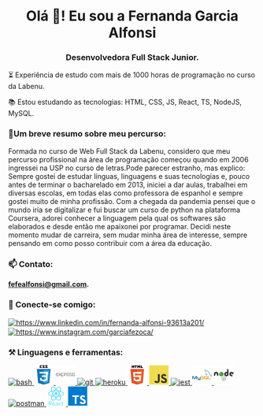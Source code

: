 <h1 align="center">Olá 👋! Eu sou a Fernanda Garcia Alfonsi</h1>
<h3 align="center">Desenvolvedora Full Stack Junior.</h3>


<p>⏳ Experiência de estudo com mais de 1000 horas  de programação no curso da Labenu.<p>
<p>📚 Estou estudando as tecnologias: HTML, CSS, JS, React, TS, NodeJS, MySQL.<p>
  
  
<h3> 🚀Um breve resumo sobre meu percurso:</h3>


Formada no curso de Web Full Stack da Labenu, considero que meu percurso profissional na área de programação começou quando em 2006 ingressei na USP no curso de letras.Pode parecer estranho, mas explico: Sempre gostei de estudar línguas, linguagens e suas tecnologias e, pouco antes de terminar o bacharelado em 2013, iniciei a dar aulas, trabalhei em diversas escolas, em todas elas como professora de espanhol e sempre gostei muito de minha profissão. Com a chegada da pandemia pensei que o mundo iria se digitalizar e fui buscar um curso de python na plataforma Coursera,  adorei conhecer a  linguagem pela qual os softwares são elaborados e desde então me apaixonei por programar. Decidi neste momento mudar de carreira, sem mudar minha área de interesse, sempre pensando em como posso contribuir com a área da educação.


### 📫 Contato:
 **fefealfonsi@gmail.com.**

<h3 align="left"> 🧩 Conecte-se comigo:</h3>
<p align="left">
<a href="https://linkedin.com/in/https://www.linkedin.com/in/fernanda-alfonsi-93613a201/" target="blank"><img align="center" src="https://cdn.jsdelivr.net/npm/simple-icons@3.0.1/icons/linkedin.svg" alt="https://www.linkedin.com/in/fernanda-alfonsi-93613a201/" height="30" width="40" /></a>
<a href="https://instagram.com/https://www.instagram.com/garciafezoca/" target="blank"><img align="center" src="https://cdn.jsdelivr.net/npm/simple-icons@3.0.1/icons/instagram.svg" alt="https://www.instagram.com/garciafezoca/" height="30" width="40" /></a>
</p>

<h3 align="left">⚒️ Linguagens e ferramentas:</h3>
<p align="left"> <a href="https://www.gnu.org/software/bash/" target="_blank"> <img src="https://www.vectorlogo.zone/logos/gnu_bash/gnu_bash-icon.svg" alt="bash" width="40" height="40"/> </a> <a href="https://www.w3schools.com/css/" target="_blank"> <img src="https://raw.githubusercontent.com/devicons/devicon/master/icons/css3/css3-original-wordmark.svg" alt="css3" width="40" height="40"/> </a> <a href="https://expressjs.com" target="_blank"> <img src="https://raw.githubusercontent.com/devicons/devicon/master/icons/express/express-original-wordmark.svg" alt="express" width="40" height="40"/> </a> <a href="https://git-scm.com/" target="_blank"> <img src="https://www.vectorlogo.zone/logos/git-scm/git-scm-icon.svg" alt="git" width="40" height="40"/> </a> <a href="https://heroku.com" target="_blank"> <img src="https://www.vectorlogo.zone/logos/heroku/heroku-icon.svg" alt="heroku" width="40" height="40"/> </a> <a href="https://www.w3.org/html/" target="_blank"> <img src="https://raw.githubusercontent.com/devicons/devicon/master/icons/html5/html5-original-wordmark.svg" alt="html5" width="40" height="40"/> </a> <a href="https://developer.mozilla.org/en-US/docs/Web/JavaScript" target="_blank"> <img src="https://raw.githubusercontent.com/devicons/devicon/master/icons/javascript/javascript-original.svg" alt="javascript" width="40" height="40"/> </a> <a href="https://jestjs.io" target="_blank"> <img src="https://www.vectorlogo.zone/logos/jestjsio/jestjsio-icon.svg" alt="jest" width="40" height="40"/> </a> <a href="https://www.mysql.com/" target="_blank"> <img src="https://raw.githubusercontent.com/devicons/devicon/master/icons/mysql/mysql-original-wordmark.svg" alt="mysql" width="40" height="40"/> </a> <a href="https://nodejs.org" target="_blank"> <img src="https://raw.githubusercontent.com/devicons/devicon/master/icons/nodejs/nodejs-original-wordmark.svg" alt="nodejs" width="40" height="40"/> </a> <a href="https://postman.com" target="_blank"> <img src="https://www.vectorlogo.zone/logos/getpostman/getpostman-icon.svg" alt="postman" width="40" height="40"/> </a> <a href="https://reactjs.org/" target="_blank"> <img src="https://raw.githubusercontent.com/devicons/devicon/master/icons/react/react-original-wordmark.svg" alt="react" width="40" height="40"/> </a> <a href="https://www.typescriptlang.org/" target="_blank"> <img src="https://raw.githubusercontent.com/devicons/devicon/master/icons/typescript/typescript-original.svg" alt="typescript" width="40" height="40"/> </a> </p>
